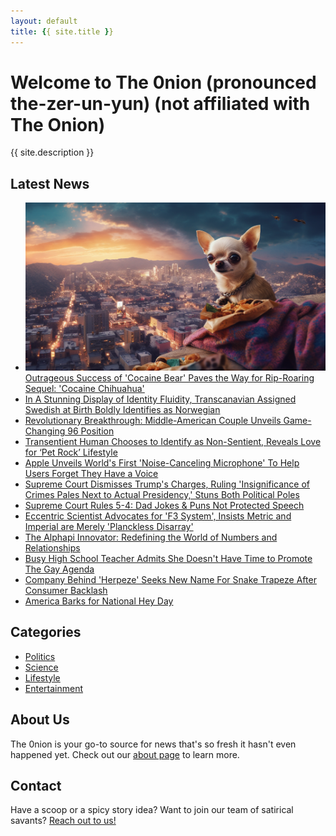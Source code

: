 ```yaml
---
layout: default
title: {{ site.title }}
---
```


# Welcome to The 0nion (pronounced the-zer-un-yun) (not affiliated with The Onion)

{{ site.description }}

## Latest News

* ![Cocaine Chihuahua](/2023/06/12/Outrageous-Success-of-Cocaine-Bear-Paves-the-Way-for-Rip-Roaring-Sequel-Cocaine-Chihuahua.png)[Outrageous Success of 'Cocaine Bear' Paves the Way for Rip-Roaring Sequel: 'Cocaine Chihuahua'](/2023/06/12/Outrageous-Success-of-Cocaine-Bear-Paves-the-Way-for-Rip-Roaring-Sequel-Cocaine-Chihuahua)
* [In A Stunning Display of Identity Fluidity, Transcanavian Assigned Swedish at Birth Boldly Identifies as Norwegian](/2023/06/11/in-a-stunning-display-of-identity-fluidity-transcanavian-assigned-swedish-at-birth-boldly-identifies-as-norwegian)
* [Revolutionary Breakthrough: Middle-American Couple Unveils Game-Changing 96 Position](/2023/06/11/revolutionary-breakthrough-middle-american-couple-unveils-game-changing-96-position)
* [Transentient Human Chooses to Identify as Non-Sentient, Reveals Love for ‘Pet Rock’ Lifestyle](/2023/06/11/Transentient-Human-Chooses-to-Identify-as-Non-Sentient-Reveals-Love-for-Pet-Rock-Lifestyle)
* [Apple Unveils World's First 'Noise-Canceling Microphone' To Help Users Forget They Have a Voice](/2023/06/09/apple-unveils-worlds-first-noise-canceling-microphone-to-help-users-forget-they-have-a-voice.html)
* [Supreme Court Dismisses Trump's Charges, Ruling 'Insignificance of Crimes Pales Next to Actual Presidency,' Stuns Both Political Poles](/2023/06/09/supreme-court-dismisses-trumps-charges.html)
* [Supreme Court Rules 5-4: Dad Jokes & Puns Not Protected Speech](/2023/06/06/dad-jokes-puns-unprotected-supreme-court-ruling-outlaws-to-pun.html)
* [Eccentric Scientist Advocates for 'F3 System', Insists Metric and Imperial are Merely 'Planckless Disarray'](/2023/06/08/Eccentric-Scientist-Advocates-for-F3-System-Insists-Metric-and-Imperial-are-Merely-Planckless-Disarray.html)
* [The Alphapi Innovator: Redefining the World of Numbers and Relationships](/2023/06/06/theo-osterhagen-alphapi-innovator-redefining-numbers-relationships.html)
* [Busy High School Teacher Admits She Doesn't Have Time to Promote The Gay Agenda](/2023/06/07/busy-teacher-no-time-promote-gay-agenda.html)
* [Company Behind 'Herpeze' Seeks New Name For Snake Trapeze After Consumer Backlash](/2023/06/03/herpeze-snake-trapeze-rename.html)
* [America Barks for National Hey Day](/2023/05/30/america-barks-for-national-hey-day.html)

## Categories

* [Politics](/categories/politics)
* [Science](/categories/science)
* [Lifestyle](/categories/lifestyle)
* [Entertainment](/categories/entertainment)

## About Us

The 0nion is your go-to source for news that's so fresh it hasn't even happened yet. Check out our [about page](/about) to learn more.

## Contact

Have a scoop or a spicy story idea? Want to join our team of satirical savants? [Reach out to us!](/contact)
